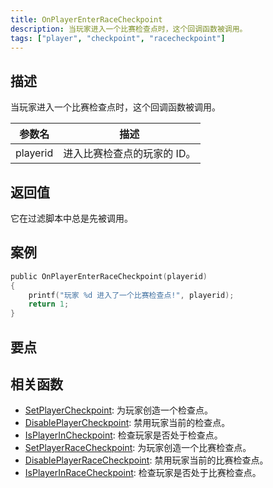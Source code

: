 ```yaml
---
title: OnPlayerEnterRaceCheckpoint
description: 当玩家进入一个比赛检查点时，这个回调函数被调用。
tags: ["player", "checkpoint", "racecheckpoint"]
---
```


## 描述

当玩家进入一个比赛检查点时，这个回调函数被调用。

| 参数名   | 描述                        |
| -------- | --------------------------- |
| playerid | 进入比赛检查点的玩家的 ID。 |

## 返回值

它在过滤脚本中总是先被调用。

## 案例

```c
public OnPlayerEnterRaceCheckpoint(playerid)
{
    printf("玩家 %d 进入了一个比赛检查点!", playerid);
    return 1;
}
```

## 要点

<TipNPCCallbacks />

## 相关函数

- [SetPlayerCheckpoint](../functions/SetPlayerCheckpoint): 为玩家创造一个检查点。
- [DisablePlayerCheckpoint](../functions/DisablePlayerCheckpoint): 禁用玩家当前的检查点。
- [IsPlayerInCheckpoint](../functions/IsPlayerInRaceCheckpoint): 检查玩家是否处于检查点。
- [SetPlayerRaceCheckpoint](../functions/SetPlayerRaceCheckpoint): 为玩家创造一个比赛检查点。
- [DisablePlayerRaceCheckpoint](../functions/DisablePlayerRaceCheckpoint): 禁用玩家当前的比赛检查点。
- [IsPlayerInRaceCheckpoint](../functions/IsPlayerInRaceCheckpoint): 检查玩家是否处于比赛检查点。
